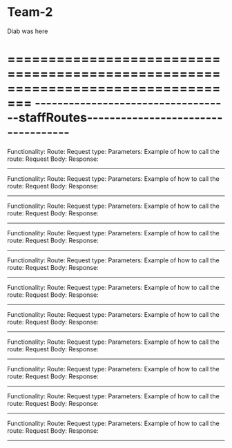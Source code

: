 # Team-2
Diab was here

=================================================================================
-----------------------------------staffRoutes-----------------------------------
=================================================================================

Functionality: 
Route: 
Request type: 
Parameters: 
Example of how to call the route: 
Request Body:
Response:

---------------------------------------------------------------------------------

Functionality: 
Route: 
Request type: 
Parameters: 
Example of how to call the route: 
Request Body:
Response:

---------------------------------------------------------------------------------

Functionality: 
Route: 
Request type: 
Parameters: 
Example of how to call the route: 
Request Body:
Response:

---------------------------------------------------------------------------------

Functionality: 
Route: 
Request type: 
Parameters: 
Example of how to call the route: 
Request Body:
Response:

---------------------------------------------------------------------------------

Functionality: 
Route: 
Request type: 
Parameters: 
Example of how to call the route: 
Request Body:
Response:

---------------------------------------------------------------------------------

Functionality: 
Route: 
Request type: 
Parameters: 
Example of how to call the route: 
Request Body:
Response:

---------------------------------------------------------------------------------

Functionality: 
Route: 
Request type: 
Parameters: 
Example of how to call the route: 
Request Body:
Response:

---------------------------------------------------------------------------------

Functionality: 
Route: 
Request type: 
Parameters: 
Example of how to call the route: 
Request Body:
Response:

---------------------------------------------------------------------------------

Functionality: 
Route: 
Request type: 
Parameters: 
Example of how to call the route: 
Request Body:
Response:

---------------------------------------------------------------------------------

Functionality: 
Route: 
Request type: 
Parameters: 
Example of how to call the route: 
Request Body:
Response:

---------------------------------------------------------------------------------

Functionality: 
Route: 
Request type: 
Parameters: 
Example of how to call the route: 
Request Body:
Response:

---------------------------------------------------------------------------------